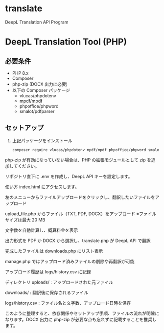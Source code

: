 # translate
DeepL Translation API Program
# DeepL Translation Tool (PHP)

## 必要条件
- PHP 8.x
- Composer
- php-zip (DOCX 出力に必要)
- 以下の Composer パッケージ  
  - vlucas/phpdotenv  
  - mpdf/mpdf  
  - phpoffice/phpword  
  - smalot/pdfparser

## セットアップ
1. 上記パッケージをインストール  
   ```bash
   composer require vlucas/phpdotenv mpdf/mpdf phpoffice/phpword smalot/pdfparser
php-zip が有効になっていない場合は、PHP の拡張モジュールとして zip を追加してください。

リポジトリ直下に .env を作成し、DeepL API キーを設定します。

使い方
index.html にアクセスします。

左のメニューからファイルアップロードをクリックし、翻訳したいファイルをアップロード

upload_file.php からファイル（TXT, PDF, DOCX）をアップロード ※ファイルサイズは最大 20 MB

文字数を自動計算し、概算料金を表示

出力形式を PDF か DOCX から選択し、translate.php が DeepL API で翻訳

完成したファイルは downloads.php にリスト表示

manage.php ではアップロード済みファイルの削除や再翻訳が可能

アップロード履歴は logs/history.csv に記録

ディレクトリ
uploads/ : アップロードされた元ファイル

downloads/ : 翻訳後に保存されるファイル

logs/history.csv : ファイル名と文字数、アップロード日時を保存

このように整理すると、依存関係やセットアップ手順、ファイルの流れが明確になります。DOCX 出力に php-zip が必要な点も忘れずに記載することを推奨します。
